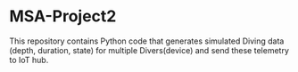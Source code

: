 # MSA-Project2
This repository contains Python code that generates simulated Diving data (depth, duration, state) for multiple Divers(device) and send these telemetry to IoT hub. 
